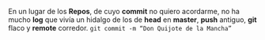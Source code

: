 
En un lugar de los **Repos**, 
de cuyo **commit** no quiero acordarme, 
no ha mucho **log** que vivía 
un hidalgo de los de **head** en **master**, 
**push** antiguo, 
**git** flaco y **remote** corredor. 
`git commit -m “Don Quijote de la Mancha”`

